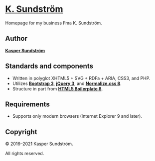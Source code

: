 # [K. Sundström](https://ksundstrom.fi/)

Homepage for my business Fma K. Sundström.


## Author

**[Kasper Sundström](https://twitter.com/KSundstrom)**


## Standards and components

* Written in polyglot XHTML5 + SVG + RDFa + ARIA, CSS3, and PHP.
* Utilizes **[Bootstrap 3](https://getbootstrap.com/docs/3.4/)**, **[jQuery 3](https://jquery.com/)**, and **[Normalize.css 8](https://necolas.github.io/normalize.css/)**.
* Structure in part from **[HTML5 Boilerplate 8](https://html5boilerplate.com/)**.


## Requirements

* Supports only modern browsers (Internet Explorer 9 and later).


## Copyright

© 2016–2021 Kasper Sundström.

All rights reserved.

